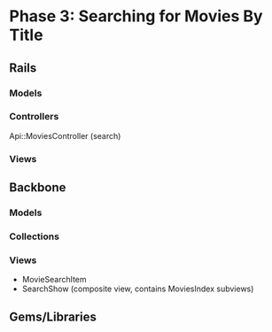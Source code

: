 # Phase 3: Searching for Movies By Title

## Rails
### Models

### Controllers
Api::MoviesController (search)

### Views

## Backbone
### Models

### Collections

### Views
* MovieSearchItem
* SearchShow (composite view, contains MoviesIndex subviews)

## Gems/Libraries
